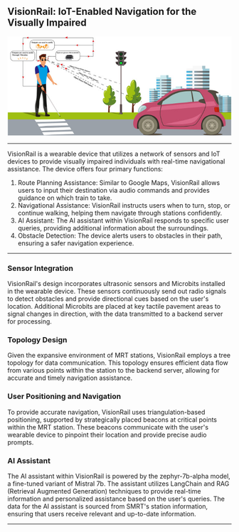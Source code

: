 ## VisionRail: IoT-Enabled Navigation for the Visually Impaired

<p align="center">
  <img src="https://github.com/kyang4881/IoT-Enabled-Navigation-for-the-Visually-Impaired/blob/main/media/profile.jpg" width="1200" />
</p>

---

VisionRail is a wearable device that utilizes a network of sensors and IoT devices to provide visually impaired individuals with real-time navigational assistance. The device offers four primary functions:

1. Route Planning Assistance: Similar to Google Maps, VisionRail allows users to input their destination via audio commands and provides guidance on which train to take.
2. Navigational Assistance: VisionRail instructs users when to turn, stop, or continue walking, helping them navigate through stations confidently.
3. AI Assistant: The AI assistant within VisionRail responds to specific user queries, providing additional information about the surroundings.
4. Obstacle Detection: The device alerts users to obstacles in their path, ensuring a safer navigation experience.

---

### Sensor Integration
VisionRail's design incorporates ultrasonic sensors and Microbits installed in the wearable device. These sensors continuously send out radio signals to detect obstacles and provide directional cues based on the user's location. Additional Microbits are placed at key tactile pavement areas to signal changes in direction, with the data transmitted to a backend server for processing.

### Topology Design
Given the expansive environment of MRT stations, VisionRail employs a tree topology for data communication. This topology ensures efficient data flow from various points within the station to the backend server, allowing for accurate and timely navigation assistance.

### User Positioning and Navigation
To provide accurate navigation, VisionRail uses triangulation-based positioning, supported by strategically placed beacons at critical points within the MRT station. These beacons communicate with the user's wearable device to pinpoint their location and provide precise audio prompts.

### AI Assistant
The AI assistant within VisionRail is powered by the zephyr-7b-alpha model, a fine-tuned variant of Mistral 7b. The assistant utilizes LangChain and RAG (Retrieval Augmented Generation) techniques to provide real-time information and personalized assistance based on the user's queries. The data for the AI assistant is sourced from SMRT's station information, ensuring that users receive relevant and up-to-date information.

---